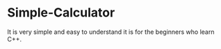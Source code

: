 # Simple-Calculator
It is very simple and easy to understand it is for the beginners who learn C++.
